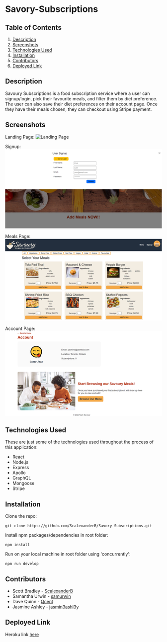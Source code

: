 # Savory-Subscriptions

## Table of Contents

1. [Description](#description)
2. [Screenshots](#screenshots)
3. [Technologies Used](#technologies-used)
4. [Installation](#installation)
5. [Contributors](#contributors)
6. [Deployed Link](#deployed-link)

## Description

Savoury Subscriptions is a food subscription service where a user can signup/login, pick their favourite meals, and filter them by diet preference. The user can also save their diet preferences on their account page. Once they have their meals chosen, they can checkout using Stripe payment.

## Screenshots

Landing Page:
![Landing Page](client/src/components/assets/images/screenshot-landing.PNG)

Signup:
![Signup](client/src/components/assets/images/screenshot-signup.PNG)

Meals Page:
![Meals](client/src/components/assets/images/screenshot-meals.PNG)

Account Page:
![Account Page](client/src/components/assets/images/screenshot-account.PNG)

## Technologies Used

These are just some of the technologies used throughout the process of this application:

- React
- Node.js
- Express
- Apollo
- GraphQL
- Mongoose
- Stripe

## Installation

Clone the repo:
``` 
git clone https://github.com/ScalexanderB/Savory-Subscriptions.git
```
Install npm packages/dependencies in root folder:
```
npm install
```
Run on your local machine in root folder using 'concurrently':
```
npm run develop
```

## Contributors

- Scott Bradley - [ScalexanderB](https://github.com/ScalexanderB)
- Samantha Urwin - [samurwin](https://github.com/samurwin) 
- Dave Quinn - [Qcent](https://github.com/samurwin)
- Jasmine Ashley - [jasmin3ashl3y](https://github.com/jasmin3ashl3y)

## Deployed Link

Heroku link [here](https://savoury-subscriptions.herokuapp.com/)